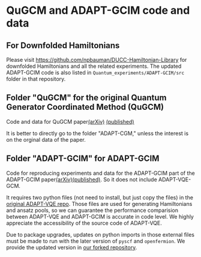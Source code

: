 # QuGCM and ADAPT-GCIM code and data

## For Downfolded Hamiltonians

Please visit https://github.com/npbauman/DUCC-Hamiltonian-Library for downfolded Hamiltonians and all the related experiments. The updated ADAPT-GCIM code is also listed in `Quantum_experiments/ADAPT-GCIM/src` folder in that repository.

## Folder "QuGCM" for the original Quantum Generator Coordinated Method (QuGCM)

Code and data for QuGCM paper[(arXiv)](https://arxiv.org/abs/2212.09205) [(published)](https://journals.aps.org/prresearch/abstract/10.1103/PhysRevResearch.5.023200)

It is better to directly go to the folder "ADAPT-CGM," unless the interest is on the orginal data of the paper.

## Folder "ADAPT-GCIM" for ADAPT-GCIM

Code for reproducing experiments and data for the ADAPT-GCIM part of the ADAPT-GCIM paper[(arXiv)](https://arxiv.org/abs/2312.07691)[(published)](https://doi.org/10.1038/s41534-024-00916-8). So it does not include ADAPT-VQE-GCM. 

It requires two python files (not need to install, but just copy the files) in the [original ADAPT-VQE repo](https://github.com/mayhallgroup/adapt-vqe). Those files are used for generating Hamiltonians and ansatz pools, so we can guarantee the performance comparision between ADAPT-VQE and ADAPT-GCIM is accurate in code level. We highly appreciate the accessibility of the source code of ADAPT-VQE. 

Due to package upgrades, updates on python imports in those external files must be made to run with the later version of `pyscf` and `openfermion`. We provide the updated version in [our forked repository](https://github.com/Firepanda415/adapt-vqe-for-gcim/tree/master).


